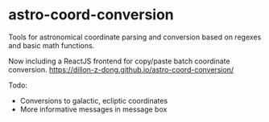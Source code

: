 # astro-coord-conversion
Tools for astronomical coordinate parsing and conversion based on regexes and basic math functions.

Now including a ReactJS frontend for copy/paste batch coordinate conversion.
https://dillon-z-dong.github.io/astro-coord-conversion/


Todo:
- Conversions to galactic, ecliptic coordinates
- More informative messages in message box